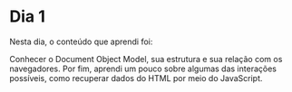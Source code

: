 # Dia 1


Nesta dia, o conteúdo que aprendi foi:

Conhecer o Document Object Model, sua estrutura e sua relação com os navegadores. Por fim, aprendi um pouco sobre algumas das interações possíveis, como recuperar dados do HTML por meio do JavaScript.
